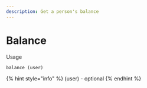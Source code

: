 ```yaml
---
description: Get a person's balance
---
```


# Balance

Usage

```
balance (user)
```

{% hint style="info" %}
(user) - optional
{% endhint %}
